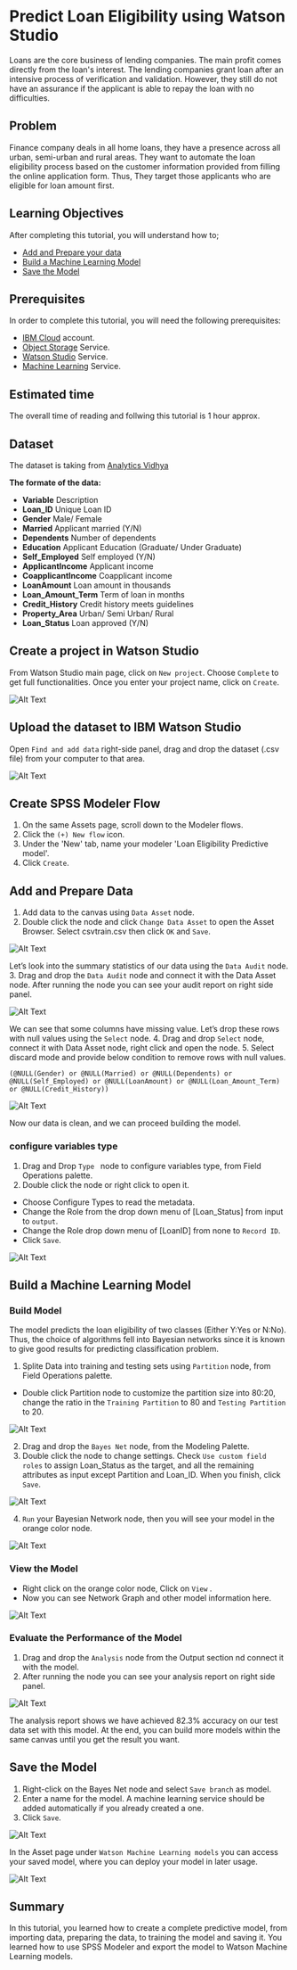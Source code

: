 # Predict Loan Eligibility using Watson Studio
Loans are the core business of lending companies. The main profit comes directly from the loan's interest. The lending companies grant loan after an intensive process of verification and validation. However, they still do not have an assurance if the applicant is able to repay the loan with no difficulties.

## Problem
Finance company deals in all home loans, they have a presence across all urban, semi-urban and rural areas. They want to automate the loan eligibility process based on the customer information provided from filling the online application form.
Thus, They target those applicants who are eligible for loan amount first.

## Learning Objectives
After completing this tutorial, you will understand how to;
- [Add and Prepare your data](#Add-and-Prepare-Data-in-SPSS)
- [Build a Machine Learning Model](#Build-a-Machine-Learning-Model)
- [Save the Model](#Save-the-Model)

## Prerequisites
In order to complete this tutorial, you will need the following prerequisites:
- [IBM Cloud](https://www.ibm.com/cloud/) account.
- [Object Storage](https://console.bluemix.net/catalog/services/cloud-object-storage) Service.
- [Watson Studio](https://console.bluemix.net/catalog/services/watson-studio) Service.
- [Machine Learning](https://console.bluemix.net/catalog/services/machine-learning) Service.

## Estimated time
The overall time of reading and follwing this tutorial is 1 hour approx.

## Dataset
The dataset is taking from [Analytics Vidhya](https://datahack.analyticsvidhya.com/contest/practice-problem-loan-prediction-iii/#data_dictionary)


**The formate of the data:**
+ **Variable**            Description
+ **Loan_ID**             Unique Loan ID
+ **Gender**              Male/ Female
+ **Married**             Applicant married (Y/N)
+ **Dependents**          Number of dependents
+ **Education**           Applicant Education (Graduate/ Under Graduate)
+ **Self_Employed**       Self employed (Y/N)
+ **ApplicantIncome**     Applicant income
+ **CoapplicantIncome**   Coapplicant income
+ **LoanAmount**          Loan amount in thousands
+ **Loan_Amount_Term**    Term of loan in months
+ **Credit_History**      Credit history meets guidelines
+ **Property_Area**       Urban/ Semi Urban/ Rural
+ **Loan_Status**         Loan approved (Y/N)

## Create a project in Watson Studio 
From Watson Studio main page, click on `New project`. Choose `Complete` to get full functionalities. Once you enter your project name, click on `Create`.


![Alt Text](https://github.com/Hisaah/Predict-Loan-Eligibility-using-IBM-SPSS-Modeler/blob/master/images/1_1.gif)



## Upload the dataset to IBM Watson Studio
Open `Find and add data`  right-side panel, drag and drop the dataset (.csv file) from your computer to that area.


![Alt Text](https://github.com/Hisaah/Predict-Loan-Eligibility-using-IBM-SPSS-Modeler/blob/master/images/2.gif)

## Create SPSS Modeler Flow
1. On the same Assets page, scroll down to the Modeler flows.
2. Click the `(+) New flow` icon.
3. Under the 'New' tab, name your modeler 'Loan Eligibility Predictive model'.
4. Click `Create`.

## Add and Prepare Data
1. Add data to the canvas using `Data Asset` node.
2. Double click the node and click `Change Data Asset` to open the Asset Browser. Select csvtrain.csv then click `OK` and `Save`.


![Alt Text](https://github.com/Hisaah/Predict-Loan-Eligibility-using-IBM-SPSS-Modeler/blob/master/images/10_1.gif)

Let’s look into the summary statistics of our data using the `Data Audit` node. 
3. Drag and drop the `Data Audit` node and connect it with the Data Asset node. After running the node you can see your audit report on right side panel. 


![Alt Text](https://github.com/Hisaah/Predict-Loan-Eligibility-using-IBM-SPSS-Modeler/blob/master/images/10_2.gif)

We can see that some columns have missing value. Let’s drop these rows with null values using the `Select` node. 
4. Drag and drop `Select` node, connect it with Data Asset node, right click and open the node.
5. Select discard mode and provide below condition to remove rows with null values.
```
(@NULL(Gender) or @NULL(Married) or @NULL(Dependents) or @NULL(Self_Employed) or @NULL(LoanAmount) or @NULL(Loan_Amount_Term) or @NULL(Credit_History))

```

![Alt Text](https://github.com/Hisaah/Predict-Loan-Eligibility-using-IBM-SPSS-Modeler/blob/master/images/10_3.gif)


Now our data is clean, and we can proceed building the model.

### configure variables type

1. Drag and Drop `Type ` node to configure variables type, from Field Operations palette.
2. Double click the node or right click to open it. 
- Choose Configure Types to read the metadata.
- Change the Role from the drop down menu of [Loan_Status] from input to `output`. 
- Change the Role drop down menu of [LoanID] from none to `Record ID`.
- Click `Save`.

![Alt Text](https://github.com/Hisaah/Predict-Loan-Eligibility-using-IBM-SPSS-Modeler/blob/master/images/11_1.gif)


## Build a Machine Learning Model

### Build Model
The model predicts the loan eligibility of two classes (Either Y:Yes or N:No). Thus, the choice of algorithms fell into Bayesian networks since it is known to give good results for predicting classification problem.


1. Splite Data into training and testing sets using `Partition` node, from Field Operations palette.
- Double click Partition node to customize the partition size into 80:20, change the ratio in the `Training Partition` to 80 and `Testing Partition` to 20.


![Alt Text](https://github.com/Hisaah/Predict-Loan-Eligibility-using-IBM-SPSS-Modeler/blob/master/images/13_1.gif)



2. Drag and drop the `Bayes Net` node, from the Modeling Palette.
3. Double click the node to change settings. Check `Use custom field roles` to assign Loan_Status as the target, and all the remaining attributes as input except Partition and Loan_ID. When you finish, click `Save`.


![Alt Text](https://github.com/Hisaah/Predict-Loan-Eligibility-using-IBM-SPSS-Modeler/blob/master/images/14_1.gif)



4. `Run` your Bayesian Network node, then you will see your model in the orange color node.


![Alt Text](https://github.com/Hisaah/Predict-Loan-Eligibility-using-IBM-SPSS-Modeler/blob/master/images/15_1.gif)


### View the Model
- Right click on the orange color node, Click on `View` .
- Now you can see Network Graph and other model information here.


![Alt Text](https://github.com/Hisaah/Predict-Loan-Eligibility-using-IBM-SPSS-Modeler/blob/master/images/16_1.gif)

### Evaluate the Performance of the Model
1. Drag and drop the `Analysis` node from the Output section nd connect it with the model. 
2. After running the node you can see your analysis report on right side panel. 

![Alt Text](https://github.com/Hisaah/Predict-Loan-Eligibility-using-IBM-SPSS-Modeler/blob/master/images/17.gif)

The analysis report shows we have achieved 82.3% accuracy on our test data set with this model.
At the end, you can build more models within the same canvas until you get the result you want.
 
## Save the Model
1. Right-click on the Bayes Net node and select `Save branch` as model.
2. Enter a name for the model. A machine learning service should be added automatically if you already created a one. 
3. Click `Save`. 

![Alt Text](https://github.com/Hisaah/Predict-Loan-Eligibility-using-IBM-SPSS-Modeler/blob/master/images/18.gif)

In the Asset page under `Watson Machine Learning models` you can access your saved model, where you can deploy your model in later usage.

![Alt Text](https://github.com/Hisaah/Predict-Loan-Eligibility-using-IBM-SPSS-Modeler/blob/master/images/19.gif)
 

## Summary
In this tutorial, you learned how to create a complete predictive model, from importing data, preparing the data, to training the model and saving it. You learned how to use SPSS Modeler and export the model to Watson Machine Learning models.
